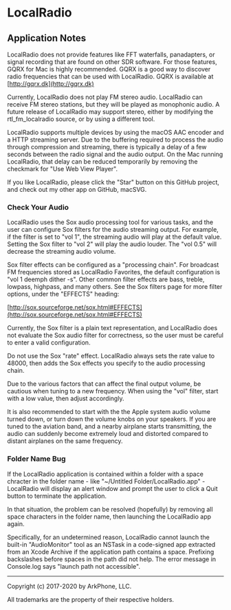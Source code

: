 # LocalRadio
## Application Notes

LocalRadio does not provide features like FFT waterfalls, panadapters, or signal recording that are found on other SDR software.  For those features, GQRX for Mac is highly recommended.  GQRX is a good way to discover radio frequencies that can be used with LocalRadio. GQRX is available at [http://gqrx.dk](http://gqrx.dk)

Currently, LocalRadio does not play FM stereo audio.  LocalRadio can receive FM stereo stations, but they will be played as monophonic audio.  A future release of LocalRadio may support stereo, either by modifying the rtl_fm_localradio source, or by using a different tool.

LocalRadio supports multiple devices by using the macOS AAC encoder and a HTTP streaming server.  Due to the buffering required to process the audio through compression and streaming, there is typically a delay of a few seconds between the radio signal and the audio output.  On the Mac running LocalRadio, that delay can be reduced temporarily by removing the checkmark for "Use Web View Player".

If you like LocalRadio, please click the "Star" button on this GitHub project, and check out my other app on GitHub, macSVG.

### Check Your Audio

LocalRadio uses the Sox audio processing tool for various tasks, and the user can configure Sox filters for the audio streaming output.  For example, if the filter is set to "vol 1", the streaming audio will play at the default value.  Setting the Sox filter to "vol 2" will play the audio louder.  The "vol 0.5" will decrease the streaming audio volume.

Sox filter effects can be configured as a "processing chain".  For broadcast FM frequencies stored as LocalRadio Favorites, the default configuration is "vol 1 deemph dither -s".  Other common filter effects are bass, treble, lowpass, highpass, and many others.  See the Sox filters page for more filter options, under the "EFFECTS" heading: 

[http://sox.sourceforge.net/sox.html#EFFECTS](http://sox.sourceforge.net/sox.html#EFFECTS)

Currently, the Sox filter is a plain text representation, and LocalRadio does not evaluate the Sox audio filter for correctness, so the user must be careful to enter a valid configuration.  

Do not use the Sox "rate" effect.  LocalRadio always sets the rate value to 48000, then adds the Sox effects you specify to the audio processing chain.

Due to the various factors that can affect the final output volume, be cautious when tuning to a new frequency.  When using the "vol" filter, start with a low value, then adjust accordingly.  

It is also recommended to start with the the Apple system audio volume turned down, or turn down the volume knobs on your speakers.  If you are tuned to the aviation band, and a nearby airplane starts transmitting, the audio can suddenly become extremely loud and distorted compared to distant airplanes on the same frequency. 


### Folder Name Bug

If the LocalRadio application is contained within a folder with a space chracter in the folder name - like "~/Untitled Folder/LocalRadio.app" - LocalRadio will display an alert window and prompt the user to click a Quit button to terminate the application.

In that situation, the problem can be resolved (hopefully) by removing all space characters in the folder name, then launching the LocalRadio app again.

Specifically, for an undetermined reason, LocalRadio cannot launch the built-in "AudioMonitor" tool as an NSTask in a code-signed app extracted from an Xcode Archive if the application path contains a space. Prefixing backslashes before spaces in the path did not help.  The error message in Console.log says "launch path not accessible".

<hr>

Copyright (c) 2017-2020 by ArkPhone, LLC.

All trademarks are the property of their respective holders.
